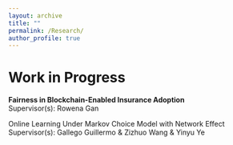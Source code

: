 ```yaml
---
layout: archive
title: ""
permalink: /Research/
author_profile: true
---
```



Work in Progress
=====
**Fairness in Blockchain-Enabled Insurance Adoption**<br>
Supervisor(s): Rowena Gan

Online Learning Under Markov Choice Model with Network Effect 
Supervisor(s): Gallego Guillermo & Zizhuo Wang & Yinyu Ye

